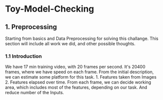 # Toy-Model-Checking

## 1. Preprocessing

Starting from basics and Data Preprocessing for solving this challange. This section will include all work we did, and other possible thoughts.

### 1.1 Introduction

We have 17 min training video, with 20 frames per second. It's 20400 frames, where we have speed on each frame. From the initial description, we can estimate some platform for this task. 1. Features taken from Images 2. Features elapsed over time. From each frame, we can decide working area, which includes most of the features, depending on our task. And reduce number of the Inputs. 
